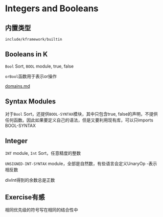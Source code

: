 # Integers and Booleans

## 内置类型

`include/kframework/builtin`

## Booleans in K

`Bool` Sort, `BOOL` module, true, false

`orBool`函数用于表示or操作

[domains.md](https://kframework.org/k-distribution/include/kframework/builtin/domains/)

## Syntax Modules

对于`Bool` Sort，还提供`BOOL-SYNTAX`模块，其中只包含true, false的声明，不提供任何函数。因此如果要定义自己的语法，但是又要利用现有库，可以只imports BOOL-SYNTAX

## Integer

`INT` module, `Int` Sort，任意精度的整数

`UNSIGNED-INT-SYNTAX` module，全部是自然数，有些语言会定义UnaryOp -表示相反数

divInt得到的余数总是正数

## Exercise有感

相同优先级的符号写在相同的结合性中